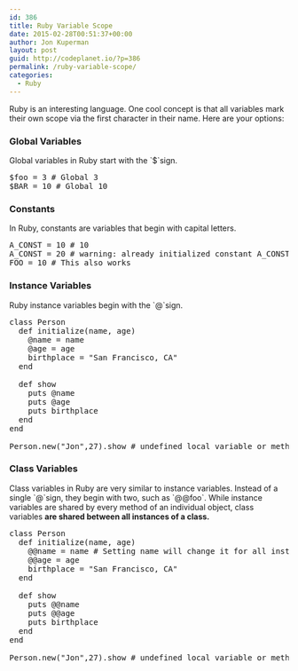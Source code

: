 ```yaml
---
id: 386
title: Ruby Variable Scope
date: 2015-02-28T00:51:37+00:00
author: Jon Kuperman
layout: post
guid: http://codeplanet.io/?p=386
permalink: /ruby-variable-scope/
categories:
  - Ruby
---
```

Ruby is an interesting language. One cool concept is that all variables mark their own scope via the first character in their name. Here are your options:

### Global Variables

Global variables in Ruby start with the \`$\`sign.

<pre class="lang:ruby decode:true">$foo = 3 # Global 3
$BAR = 10 # Global 10</pre>

### Constants

In Ruby, constants are variables that begin with capital letters.

<pre class="lang:ruby decode:true ">A_CONST = 10 # 10
A_CONST = 20 # warning: already initialized constant A_CONST
FOO = 10 # This also works</pre>

### Instance Variables

Ruby instance variables begin with the \`@\`sign.

<pre class="lang:default decode:true">class Person
  def initialize(name, age)
    @name = name
    @age = age
    birthplace = "San Francisco, CA"
  end
  
  def show
    puts @name
    puts @age
    puts birthplace
  end
end

Person.new("Jon",27).show # undefined local variable or method `birthplace'</pre>

### Class Variables

Class variables in Ruby are very similar to instance variables. Instead of a single \`@\`sign, they begin with two, such as \`@@foo\`. While instance variables are shared by every method of an individual object, class variables **are shared between all instances of a class.**

<pre class="lang:ruby decode:true  ">class Person
  def initialize(name, age)
    @@name = name # Setting name will change it for all instances of Person
    @@age = age
    birthplace = "San Francisco, CA"
  end
  
  def show
    puts @@name
    puts @@age
    puts birthplace
  end
end

Person.new("Jon",27).show # undefined local variable or method `birthplace'</pre>